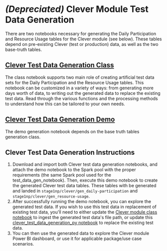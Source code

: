 # *(Depreciated)* Clever Module Test Data Generation 

There are two notebooks necessary for generating the Daily Participation and Resource Usage tables for the Clever module (see below). These tables depend on pre-existing Clever (test or production) data, as well as the two base-truth tables.

## [Clever Test Data Generation Class](https://github.com/microsoft/OpenEduAnalytics/blob/main/modules/module_test_data_generation_kit/notebook/Clever_module/clever_test_data_generation_py.ipynb)

The class notebook supports two main role of creating artificial test data sets for the Daily Participation and the Resource Usage tables. This notebook can be customized in a variety of ways: from generating more days worth of data, to writing out the generated data to replace the existing test data. Read through the various functions and the processing methods to understand how this can be tailored to your own needs.
    
## [Clever Test Data Generation Demo](https://github.com/microsoft/OpenEduAnalytics/blob/main/modules/module_test_data_generation_kit/notebook/Clever_module/clever_test_data_gen_demo.ipynb)

The demo generation notebook depends on the base truth tables generation class.

## Clever Test Data Generation Instructions

1. Download and import both Clever test data generation notebooks, and attach the demo notebook to the Spark pool with the proper requirements (the same Spark pool used for the test_data_gen_notebook). Then, execute this demo notebook to create the generated Clever test data tables. These tables with be generated and landed in ```stage1np/clever/gen_daily-participation``` and ```stage1np/clever/gen_resource-usage```. 
2. After successfully running the demo notebook, you can explore the generated test data. If you wish to use this test data in replacement of existing test data, you'll need to either update the [Clever module class notebook](https://github.com/microsoft/OpenEduAnalytics/blob/main/modules/module_catalog/Clever/notebook/Clever_py.ipynb) to ingest the generated test data's file path, or update this [clever_test_data_generation_py notebook](https://github.com/microsoft/OpenEduAnalytics/blob/main/modules/module_test_data_generation_kit/notebook/Clever_module/clever_test_data_generation_py.ipynb) to replace the existing test data.
3. You can then use the generated data to explore the Clever module Power BI dashboard, or use it for applicable package/use case scenarios.
